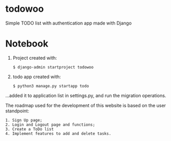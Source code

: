 # todowoo
Simple TODO list with authentication app made with Django


# Notebook

1) Project created with:

    `$ django-admin startproject todowoo`

2) todo app created with:

    `$ python3 manage.py startapp todo`

...added it to application list in settings.py, and run the migration operations.


The roadmap used for the development of this website is based on the user standpoint:

    1. Sign Up page;
    2. Login and Logout page and functions;
    3. Create a ToDo list
    4. Implement features to add and delete tasks.
